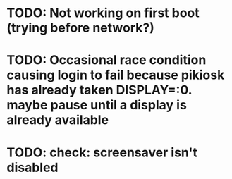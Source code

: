 # TODO: Not working on first boot (trying before network?)
# TODO: Occasional race condition causing login to fail because pikiosk has already taken DISPLAY=:0. maybe pause until a display is already available
# TODO: check: screensaver isn't disabled